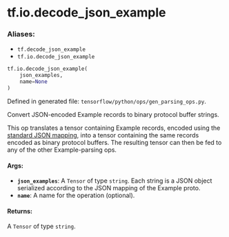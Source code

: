 <div itemscope itemtype="http://developers.google.com/ReferenceObject">
<meta itemprop="name" content="tf.io.decode_json_example" />
<meta itemprop="path" content="Stable" />
</div>

# tf.io.decode_json_example

### Aliases:

* `tf.decode_json_example`
* `tf.io.decode_json_example`

``` python
tf.io.decode_json_example(
    json_examples,
    name=None
)
```



Defined in generated file: `tensorflow/python/ops/gen_parsing_ops.py`.

Convert JSON-encoded Example records to binary protocol buffer strings.

This op translates a tensor containing Example records, encoded using
the [standard JSON
mapping](https://developers.google.com/protocol-buffers/docs/proto3#json),
into a tensor containing the same records encoded as binary protocol
buffers. The resulting tensor can then be fed to any of the other
Example-parsing ops.

#### Args:

* <b>`json_examples`</b>: A `Tensor` of type `string`.
    Each string is a JSON object serialized according to the JSON
    mapping of the Example proto.
* <b>`name`</b>: A name for the operation (optional).


#### Returns:

A `Tensor` of type `string`.
